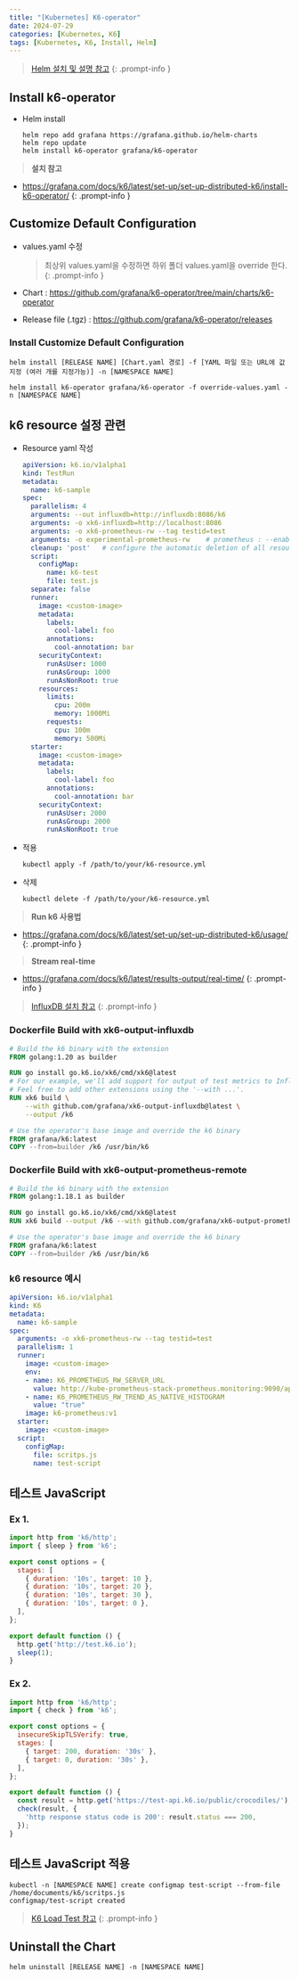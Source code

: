 ```yaml
---
title: "[Kubernetes] K6-operator"
date: 2024-07-29
categories: [Kubernetes, K6]
tags: [Kubernetes, K6, Install, Helm]
---
```


> [Helm 설치 및 설명 참고](https://kyungryeol-yoon.github.io/posts/kubernetes-helm/)
{: .prompt-info }

## Install k6-operator
- Helm install
  ```shell
  helm repo add grafana https://grafana.github.io/helm-charts
  helm repo update
  helm install k6-operator grafana/k6-operator
  ```

> **설치 참고**
  - https://grafana.com/docs/k6/latest/set-up/set-up-distributed-k6/install-k6-operator/
{: .prompt-info }

## Customize Default Configuration
- values.yaml 수정
  > 최상위 values.yaml을 수정하면 하위 폴더 values.yaml을 override 한다.
  {: .prompt-info }

- Chart : https://github.com/grafana/k6-operator/tree/main/charts/k6-operator
- Release file (.tgz) : https://github.com/grafana/k6-operator/releases

### Install Customize Default Configuration
```shell
helm install [RELEASE NAME] [Chart.yaml 경로] -f [YAML 파일 또는 URL에 값 지정 (여러 개를 지정가능)] -n [NAMESPACE NAME]
```

```shell
helm install k6-operator grafana/k6-operator -f override-values.yaml -n [NAMESPACE NAME]
```

## k6 resource 설정 관련
- Resource yaml 작성
  ```yaml
  apiVersion: k6.io/v1alpha1
  kind: TestRun
  metadata:
    name: k6-sample
  spec:
    parallelism: 4
    arguments: --out influxdb=http://influxdb:8086/k6
    arguments: -o xk6-influxdb=http://localhost:8086
    arguments: -o xk6-prometheus-rw --tag testid=test
    arguments: -o experimental-prometheus-rw    # prometheus : --enable-feature=remote-write-receiver
    cleanup: 'post'   # configure the automatic deletion of all resources
    script:
      configMap:
        name: k6-test
        file: test.js
    separate: false
    runner:
      image: <custom-image>
      metadata:
        labels:
          cool-label: foo
        annotations:
          cool-annotation: bar
      securityContext:
        runAsUser: 1000
        runAsGroup: 1000
        runAsNonRoot: true
      resources:
        limits:
          cpu: 200m
          memory: 1000Mi
        requests:
          cpu: 100m
          memory: 500Mi
    starter:
      image: <custom-image>
      metadata:
        labels:
          cool-label: foo
        annotations:
          cool-annotation: bar
      securityContext:
        runAsUser: 2000
        runAsGroup: 2000
        runAsNonRoot: true
  ```

- 적용
  ```shell
  kubectl apply -f /path/to/your/k6-resource.yml
  ```

- 삭제
  ```shell
  kubectl delete -f /path/to/your/k6-resource.yml
  ```

> **Run k6 사용법**
  - https://grafana.com/docs/k6/latest/set-up/set-up-distributed-k6/usage/
{: .prompt-info }

> **Stream real-time**
  - https://grafana.com/docs/k6/latest/results-output/real-time/
{: .prompt-info }

> [InfluxDB 설치 참고](https://kyungryeol-yoon.github.io/posts/kubernetes-influxdb/)
{: .prompt-info }

### Dockerfile Build with xk6-output-influxdb
```Dockerfile
# Build the k6 binary with the extension
FROM golang:1.20 as builder

RUN go install go.k6.io/xk6/cmd/xk6@latest
# For our example, we'll add support for output of test metrics to InfluxDB v2.
# Feel free to add other extensions using the '--with ...'.
RUN xk6 build \
    --with github.com/grafana/xk6-output-influxdb@latest \
    --output /k6

# Use the operator's base image and override the k6 binary
FROM grafana/k6:latest
COPY --from=builder /k6 /usr/bin/k6
```

### Dockerfile Build with xk6-output-prometheus-remote 
```Dockerfile
# Build the k6 binary with the extension
FROM golang:1.18.1 as builder

RUN go install go.k6.io/xk6/cmd/xk6@latest
RUN xk6 build --output /k6 --with github.com/grafana/xk6-output-prometheus-remote@latest

# Use the operator's base image and override the k6 binary
FROM grafana/k6:latest
COPY --from=builder /k6 /usr/bin/k6
```

### k6 resource 예시
```yaml
apiVersion: k6.io/v1alpha1
kind: K6
metadata:
  name: k6-sample
spec:
  arguments: -o xk6-prometheus-rw --tag testid=test
  parallelism: 1
  runner:
    image: <custom-image>
    env:
    - name: K6_PROMETHEUS_RW_SERVER_URL
      value: http://kube-prometheus-stack-prometheus.monitoring:9090/api/v1/write
    - name: K6_PROMETHEUS_RW_TREND_AS_NATIVE_HISTOGRAM
      value: "true"
    image: k6-prometheus:v1
  starter:
    image: <custom-image>
  script:
    configMap:
      file: scritps.js
      name: test-script
```

## 테스트 JavaScript
### Ex 1.
```js
import http from 'k6/http';
import { sleep } from 'k6';

export const options = {
  stages: [
    { duration: '10s', target: 10 },
    { duration: '10s', target: 20 },
    { duration: '10s', target: 30 },
    { duration: '10s', target: 0 },
  ],
};

export default function () {
  http.get('http://test.k6.io');
  sleep(1);
}
```

### Ex 2.
```js
import http from 'k6/http';
import { check } from 'k6';

export const options = {
  insecureSkipTLSVerify: true,
  stages: [
    { target: 200, duration: '30s' },
    { target: 0, duration: '30s' },
  ],
};

export default function () {
  const result = http.get('https://test-api.k6.io/public/crocodiles/');
  check(result, {
    'http response status code is 200': result.status === 200,
  });
}
```

## 테스트 JavaScript 적용
```shell
kubectl -n [NAMESPACE NAME] create configmap test-script --from-file /home/documents/k6/scritps.js 
configmap/test-script created
```

> [K6 Load Test 참고](https://kyungryeol-yoon.github.io/posts/k6-load-testing-tool/)
{: .prompt-info }

## Uninstall the Chart
```shell
helm uninstall [RELEASE NAME] -n [NAMESPACE NAME]
```